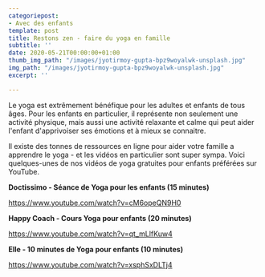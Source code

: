 ```yaml
---
categoriepost:
- Avec des enfants
template: post
title: Restons zen - faire du yoga en famille
subtitle: ''
date: 2020-05-21T00:00:00+01:00
thumb_img_path: "/images/jyotirmoy-gupta-bpz9woyalwk-unsplash.jpg"
img_path: "/images/jyotirmoy-gupta-bpz9woyalwk-unsplash.jpg"
excerpt: ''

---
```

Le yoga est extrêmement bénéfique pour les adultes et enfants de tous âges. Pour les enfants en particulier, il représente non seulement une activité physique, mais aussi une activité relaxante et calme qui peut aider l'enfant d'apprivoiser ses émotions et à mieux se connaitre. 

Il existe des tonnes de ressources en ligne pour aider votre famille a apprendre le yoga - et les vidéos en particulier sont super sympa. Voici quelques-unes de nos vidéos de yoga gratuites pour  enfants préférées sur YouTube. 

**Doctissimo - Séance de Yoga pour les enfants (15 minutes)**

https://www.youtube.com/watch?v=cM6opeQN9H0

**Happy Coach - Cours Yoga pour enfants (20 minutes)**

https://www.youtube.com/watch?v=qt_mLlfKuw4

**Elle - 10 minutes de Yoga pour enfants (10 minutes)**

https://www.youtube.com/watch?v=xsphSxDLTj4